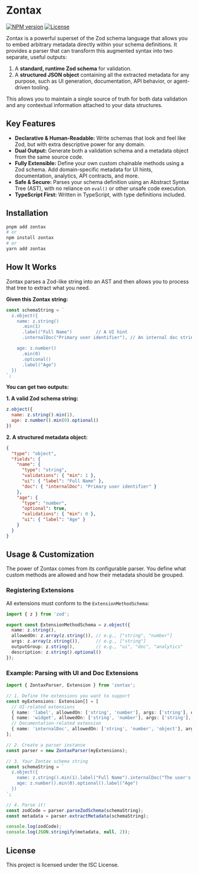 # Zontax

[![NPM version](https://img.shields.io/npm/v/zontax.svg)](https://www.npmjs.com/package/zontax)
[![License](https://img.shields.io/npm/l/zontax.svg)](./LICENSE)

Zontax is a powerful superset of the Zod schema language that allows you to embed arbitrary metadata directly within your schema definitions. It provides a parser that can transform this augmented syntax into two separate, useful outputs:

1.  A **standard, runtime Zod schema** for validation.
2.  A **structured JSON object** containing all the extracted metadata for any purpose, such as UI generation, documentation, API behavior, or agent-driven tooling.

This allows you to maintain a single source of truth for both data validation and any contextual information attached to your data structures.

## Key Features

- **Declarative & Human-Readable:** Write schemas that look and feel like Zod, but with extra descriptive power for any domain.
- **Dual Output:** Generate both a validation schema and a metadata object from the same source code.
- **Fully Extensible:** Define your own custom chainable methods using a Zod schema. Add domain-specific metadata for UI hints, documentation, analytics, API contracts, and more.
- **Safe & Secure:** Parses your schema definition using an Abstract Syntax Tree (AST), with no reliance on `eval()` or other unsafe code execution.
- **TypeScript First:** Written in TypeScript, with type definitions included.

## Installation

```bash
pnpm add zontax
# or
npm install zontax
# or
yarn add zontax
```

## How It Works

Zontax parses a Zod-like string into an AST and then allows you to process that tree to extract what you need.

**Given this Zontax string:**
```javascript
const schemaString = `
  z.object({
    name: z.string()
      .min(1)
      .label("Full Name")         // A UI hint
      .internalDoc("Primary user identifier"), // An internal doc string

    age: z.number()
      .min(0)
      .optional()
      .label("Age")
  })
`;
```

**You can get two outputs:**

**1. A valid Zod schema string:**
```javascript
z.object({
  name: z.string().min(1),
  age: z.number().min(0).optional()
})
```

**2. A structured metadata object:**
```json
{
  "type": "object",
  "fields": {
    "name": {
      "type": "string",
      "validations": { "min": 1 },
      "ui": { "label": "Full Name" },
      "doc": { "internalDoc": "Primary user identifier" }
    },
    "age": {
      "type": "number",
      "optional": true,
      "validations": { "min": 0 },
      "ui": { "label": "Age" }
    }
  }
}
```

## Usage & Customization

The power of Zontax comes from its configurable parser. You define what custom methods are allowed and how their metadata should be grouped.

### Registering Extensions

All extensions must conform to the `ExtensionMethodSchema`:

```typescript
import { z } from 'zod';

export const ExtensionMethodSchema = z.object({
  name: z.string(),
  allowedOn: z.array(z.string()), // e.g., ["string", "number"]
  args: z.array(z.string()),      // e.g., ["string"]
  outputGroup: z.string(),        // e.g., "ui", "doc", "analytics"
  description: z.string().optional()
});
```

### Example: Parsing with UI and Doc Extensions

```typescript
import { ZontaxParser, Extension } from 'zontax';

// 1. Define the extensions you want to support
const myExtensions: Extension[] = [
  // UI-related extensions
  { name: 'label', allowedOn: ['string', 'number'], args: ['string'], outputGroup: 'ui' },
  { name: 'widget', allowedOn: ['string', 'number'], args: ['string'], outputGroup: 'ui' },
  // Documentation-related extension
  { name: 'internalDoc', allowedOn: ['string', 'number', 'object'], args: ['string'], outputGroup: 'doc' }
];

// 2. Create a parser instance
const parser = new ZontaxParser(myExtensions);

// 3. Your Zontax schema string
const schemaString = `
  z.object({
    name: z.string().min(1).label("Full Name").internalDoc("The user's full name"),
    age: z.number().min(0).optional().label("Age")
  })
`;

// 4. Parse it!
const zodCode = parser.parseZodSchema(schemaString);
const metadata = parser.extractMetadata(schemaString);

console.log(zodCode);
console.log(JSON.stringify(metadata, null, 2));
```

## License

This project is licensed under the ISC License.
